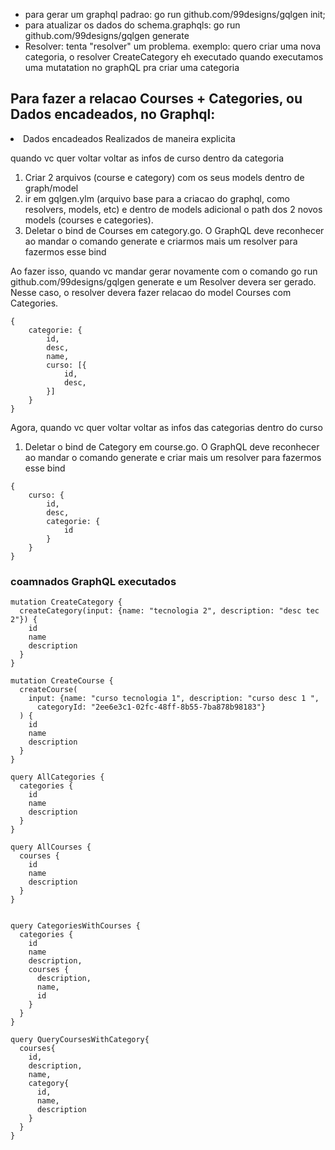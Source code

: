 -   para gerar um graphql padrao: go run github.com/99designs/gqlgen init;
-   para atualizar os dados do schema.graphqls: go run github.com/99designs/gqlgen generate
-   Resolver: tenta "resolver" um problema. exemplo: quero criar uma nova categoria, o resolver CreateCategory eh executado quando executamos uma mutatation no graphQL pra criar uma categoria

## Para fazer a relacao Courses + Categories, ou Dados encadeados, no Graphql:

<li>Dados encadeados Realizados de maneira explicita</li>
<p> quando vc quer voltar voltar as infos de curso dentro da categoria</p>
<ol>
    <li>Criar 2 arquivos (course e category) com os seus models dentro de graph/model</li>
    <li>ir em gqlgen.ylm (arquivo base para a criacao do graphql, como resolvers, models, etc) e dentro de models adicional o path dos 2 novos models (courses e categories).</li>
    <li>Deletar o bind de Courses em category.go. O GraphQL deve reconhecer ao mandar o comando generate e criarmos mais um resolver para fazermos esse bind</li>
</ol>
Ao fazer isso, quando vc mandar gerar novamente com o comando go run github.com/99designs/gqlgen generate e um Resolver devera ser gerado. Nesse caso, o resolver devera fazer relacao do model Courses com Categories.

```
{
    categorie: {
        id,
        desc,
        name,
        curso: [{
            id,
            desc,
        }]
    }
}
```

<p> Agora, quando vc quer voltar voltar as infos das categorias dentro do curso</p>
<ol>
    <li>Deletar o bind de Category em course.go. O GraphQL deve reconhecer ao mandar o comando generate e criar mais um resolver para fazermos esse bind</li>
</ol>

```
{
    curso: {
        id,
        desc,
        categorie: {
            id
        }
    }
}
```

### coamnados GraphQL executados

```
mutation CreateCategory {
  createCategory(input: {name: "tecnologia 2", description: "desc tec 2"}) {
    id
    name
    description
  }
}

mutation CreateCourse {
  createCourse(
    input: {name: "curso tecnologia 1", description: "curso desc 1 ",
      categoryId: "2ee6e3c1-02fc-48ff-8b55-7ba878b98183"}
  ) {
    id
    name
    description
  }
}

query AllCategories {
  categories {
    id
    name
    description
  }
}

query AllCourses {
  courses {
    id
    name
    description
  }
}


query CategoriesWithCourses {
  categories {
    id
    name
    description,
    courses {
      description,
      name,
      id
    }
  }
}

query QueryCoursesWithCategory{
  courses{
    id,
    description,
    name,
    category{
      id,
      name,
      description
    }
  }
}
```
